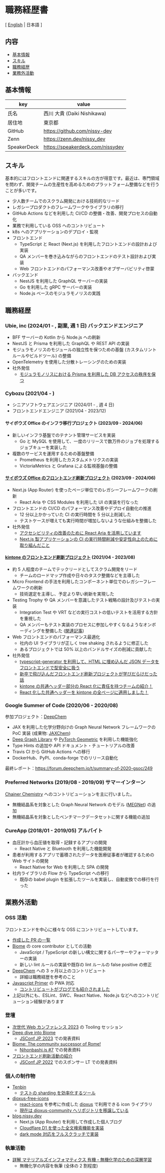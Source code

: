 # 職務経歴書

[ [English](/README.md) | 日本語 ]

## 内容

- [基本情報](#基本情報)
- [スキル](#スキル)
- [職務経歴](#職務経歴)
- [業務外活動](#業務外活動)

## 基本情報

| key         | value                            |
| ----------- | -------------------------------- |
| 氏名        | 西川 大貴 (Daiki Nishikawa)      |
| 居住地      | 東京都                           |
| GitHub      | https://github.com/nissy-dev     |
| Zenn        | https://zenn.dev/nissy_dev       |
| SpeakerDeck | https://speakerdeck.com/nissydev |

## スキル

基本的にはフロントエンドに関連するスキルの方が得意です。最近は、専門領域を問わず、開発チームの生産性を高めるためのプラットフォーム整備などを行うことが多いです。

- 少人数チームでのスクラム開発における技術的なリード
- レガシープロダクトのフレームワークやライブラリの移行
- GitHub Actions などを利用した CI/CD の整備・改善、開発プロセスの自動化
- 業務で利用している OSS へのコントリビュート
- k8s へのアプリケーションのデプロイ・監視
- フロントエンド
  - TypeScript と React (Next.js) を利用したフロントエンドの設計および実装
  - QA メンバーを巻き込みながらのフロントエンドのテスト設計および実装
  - Web フロントエンドのパフォーマンス改善やオブザーバビリティ啓蒙
- バックエンド
  - NestJS を利用した GraphQL サーバーの実装
  - Go を利用した gRPC サーバーの実装
  - Node.js ベースのモジュラモノリスの実践

## 職務経歴

### Ubie, inc (2024/01 - , 副業, 週 1 日) バックエンドエンジニア

- BFF サーバーの Kotlin から Node.js への刷新
- NestJS と Prisma を利用した GraphQL や REST API の実装
- モジュラモノリスのモジュールの独立性を保つための基盤 (カスタムリントルールやビルドツール) の整備
- OpenTelemetry を使用した分散トレーシングのための実装
- 社外発信
  - [モジュラモノリスにおける Prisma を利用した DB アクセスの秩序を保つ](https://zenn.dev/ubie_dev/articles/nestjs-prisma-db-access-management)

### Cybozu (2021/04 - )

- シニアソフトウェアエンジニア (2024/01 - , 週 4 日)
- フロントエンドエンジニア (2021/04 - 2023/12)

#### サイボウズ Office のインフラ移行プロジェクト (2023/09 - 2024/06)

- 新しいインフラ基盤でのテナント管理サービスを実装
  - Go と MySQL を使用して、一度のリリースで数万件のジョブを処理するジョブキューを実装した
- 複数のサービスを運用するための基盤整備
  - Prometheus を利用したカスタムメトリクスの実装
  - VictoriaMetrics と Grafana による監視基盤の整備

#### [サイボウズ Office のフロントエンド刷新プロジェクト](https://blog.cybozu.io/entry/2023/09/25/080000) (2023/09 - 2024/06)

- Next.js (App Router) を使ったページ単位でのレガシーフレームワークの刷新
  - React Aria や CSS Modules を利用した UI の実装を行なった
- フロントエンドの CI/CD のパフォーマンス改善やデプロイ自動化の推進
  - 12 分以上かかっていた CI の実行時間を 5 分以上削減した
  - テストケースが増えても実行時間が増加しないような仕組みを整備した
- 社外発信
  - [アクセシビリティの改善のために React Aria を活用しています](https://blog.cybozu.io/entry/2024/05/22/090000)
  - [Next.js 製アプリケーションの CI の実行時間削減や安定性向上のために取り組んだこと](https://blog.cybozu.io/entry/2024/04/08/100000)

#### [kintone のフロントエンド刷新プロジェクト](https://blog.cybozu.io/entry/2022/02/04/171154) (2021/04 - 2023/08)

- 約 5 人程度のチームでテックリードとしてスクラム開発をリード
  - チームのロードマップ作成や日々のタスク整備などを主導した
- Micro Frontend の手法を利用したコンポーネント単位でのレガシーフレームワークの刷新
  - 技術選定を主導し、予定より早い刷新を実現した
- Testing Trophy や QA メンバーを意識したテスト戦略の設計及びテストの実装
  - Integration Test や VRT などの実行コストの低いテストを活用する方針を重視した
  - QA メンバーもテスト実装のプロセスに参加しやすくなるようなオンボーディングを整備した ([関連記事](https://blog.cybozu.io/entry/2022/12/20/110000))
- Web フロントエンドのパフォーマンス最適化
  - 社内の UI ライブラリが正しく tree shaking されるように修正した
  - あるプロジェクトでは 50% 以上のバンドルサイズの削減に貢献した
- 社外発信
  - [typescript-generator を利用して、HTML に埋め込んだ JSON データをフロントエンドで型安全に扱う](https://blog.cybozu.io/entry/2022/03/30/174250)
  - [新卒で飛び込んだフロントエンド刷新プロジェクトが学びだらけだった話](https://blog.cybozu.io/entry/2022/08/31/110000)
  - [kintone の共通ヘッダー部分の React 化に責任を持つチームの紹介！](https://blog.cybozu.io/entry/2022/11/18/120000)
  - [React 化した共通ヘッダーを kintone の全ページに適用しました！](https://blog.cybozu.io/entry/2023/08/29/101907)

### Google Summer of Code (2020/06 - 2020/08)

参加プロジェクト：[DeepChem](https://github.com/deepchem/deepchem)

- JAX を利用した化学分野向けの Graph Neural Network フレームワークの PoC 実装 (成果物: [JAXChem](https://github.com/deepchem/jaxchem))
- [Deep Graph Library](https://www.dgl.ai/) や [PyTorch Geometric](https://pytorch-geometric.readthedocs.io/en/latest/) を利用した機能強化
- Type Hints の追加や API ドキュメント・チュートリアルの改善
- Travis CI から GitHub Actions への移行
- DockerHub、PyPI、conda-forge でのリリース自動化

最終レポート：https://forum.deepchem.io/t/summary-of-2020-gsoc/249

### Preferred Networks (2019/08 - 2019/09) サマーインターン

[Chainer Chemistry](https://github.com/chainer/chainer-chemistry) へのコントリビューションを主に行いました。

- 無機結晶系を対象とした Graph Neural Network のモデル ([MEGNet](https://github.com/materialsvirtuallab/megnet)) の追加
- 無機結晶系を対象としたベンチマークデータセットに関する機能の追加

### CureApp (2018/01 - 2019/05) アルバイト

- 血圧計から血圧値を取得・記録するアプリの開発
  - React Native と Bluetooth を利用した機能開発
- 患者が利用するアプリで蓄積されたデータを医療従事者が確認するための Web サイトの開発
  - React Native for Web を利用した SPA の開発
- 社内ライブラリの Flow から TypeScript への移行
  - 既存の babel plugin を拡張したツールを実装し、自動変換での移行を行った

## 業務外活動

### OSS 活動

フロントエンドを中心に様々な OSS にコントリビュートしています。

- [作成した PR の一覧](https://github.com/pulls?page=1&q=is%3Apr+author%3Anissy-dev+archived%3Afalse+-org%3Anissy-dev)
- [Biome](https://github.com/biomejs/biome) の core contributor としての活動
  - JavaScript / TypeScript の新しい構文に関するパーサーやフォーマッターの実装
  - 新しい lint ルールの実装や既存の lint ルールの false positive の修正
- [DeepChem](https://github.com/deepchem/deepchem) への 3 ヶ月以上のコントリビュート
  - 詳細は職務経歴を参考のこと
- [Javascript Primer](https://jsprimer.net/) の PWA 対応
  - [コントリビュートがブログでも紹介されました](https://efcl.info/2018/05/25/js-primer-offline/)
- 上記以外にも、ESLint、SWC、React Native、Node.js などへのコントリビューション経験があります

### 登壇

- [次世代 Web カンファレンス 2023](https://nextwebconf.connpass.com/event/300174/) の Tooling セッション
- [Deep dive into Biome](https://speakerdeck.com/nissydev/deep-dive-into-biome-in-jsconf-2023)
  - [JSConf JP 2023](https://jsconf.jp/2023/talk/daiki-nishikawa-1/) での発表資料
- [Biome: The community successor of Rome!](https://speakerdeck.com/nissydev/biome-the-community-successor-of-rome)
  - [Nihonbashi.js #7](https://nihonbashi-js.connpass.com/event/293774/) での発表資料
- [フロントエンド刷新活動の紹介](https://speakerdeck.com/cybozuinsideout/jsconf-sponsor-lt)
  - [JSConf JP 2022](https://jsconf.jp/2022/talk/cybozu-js-conf-jp-2022-sponsor-lt/) でのスポンサー LT での発表資料

### 個人の制作物

- [Tenbin](https://github.com/nissy-dev/tenbin)
  - [テストの sharding を効率化するツール](https://zenn.dev/cybozu_frontend/articles/create-tenbin)
- [dioxus-free-icons](https://github.com/nissy-dev/dioxus-free-icons)
  - [react-icons](https://github.com/react-icons/react-icons) を参考に作成した [dioxus](https://dioxuslabs.com/) で利用できる icon ライブラリ
  - [現在は dioxus-community へリポジトリを移譲している](https://github.com/dioxus-community/dioxus-free-icons/issues/27)
- [blog.nissy.dev](https://github.com/nissy-dev/blog)
  - Next.js (App Router) を利用して作成した個人ブログ
  - [Cloudflare D1 を使った全文検索機能を実装](https://zenn.dev/cybozu_frontend/articles/cloudflare-d1-fts)
  - [dark mode 対応をフルスクラッチで実装](https://github.com/nissy-dev/blog/blob/main/packages/frontend/src/theme/theme.tsx)

### 執筆活動

- [詳解 マテリアルズインフォマティクス 有機・無機化学のための深層学習](https://www.kindaikagaku.co.jp/book_list/detail/9784764960237/)
  - 無機化学の内容を執筆 (全体の 2 割程度)
